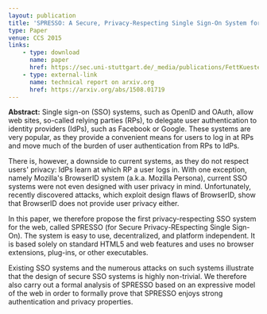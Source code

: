 ```yaml
---
layout: publication
title: 'SPRESSO: A Secure, Privacy-Respecting Single Sign-On System for the Web'
type: Paper
venue: CCS 2015
links:
    - type: download
      name: paper
      href: https://sec.uni-stuttgart.de/_media/publications/FettKuestersSchmitz-CCS-spresso-2015.pdf
    - type: external-link
      name: technical report on arxiv.org
      href: https://arxiv.org/abs/1508.01719
---
```


**Abstract:** 
Single sign-on (SSO) systems, such as OpenID and OAuth, allow web sites, so-called relying parties (RPs), to delegate user authentication to identity providers (IdPs), such as Facebook or Google. These systems are very popular, as they provide a convenient means for users to log in at RPs and move much of the burden of user authentication from RPs to IdPs.

There is, however, a downside to current systems, as they do not respect users' privacy: IdPs learn at which RP a user logs in. With one exception, namely Mozilla's BrowserID system (a.k.a. Mozilla Persona), current SSO systems were not even designed with user privacy in mind. Unfortunately, recently discovered attacks, which exploit design flaws of BrowserID, show that BrowserID does not provide user privacy either.

In this paper, we therefore propose the first privacy-respecting SSO system for the web, called SPRESSO (for Secure Privacy-REspecting Single Sign-On). The system is easy to use, decentralized, and platform independent. It is based solely on standard HTML5 and web features and uses no browser extensions, plug-ins, or other executables.

Existing SSO systems and the numerous attacks on such systems illustrate that the design of secure SSO systems is highly non-trivial. We therefore also carry out a formal analysis of SPRESSO based on an expressive model of the web in order to formally prove that SPRESSO enjoys strong authentication and privacy properties. 
